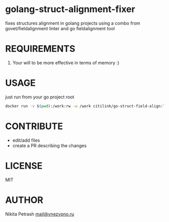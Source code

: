 # golang-struct-alignment-fixer
fixes structures alignment in golang projects using a combo from govet/fieldalignment linter and go fieldalignment tool

# REQUIREMENTS
1. Your will to be more effective in terms of memory :)

# USAGE
just run from your go project root 
```bash
docker run -v $(pwd):/work:rw -w /work citilink/go-struct-field-align:latest
```

# CONTRIBUTE
* edit/add files
* create a PR describing the changes

# LICENSE
MIT

# AUTHOR
Nikita Petrash <mail@vnezvpno.ru>